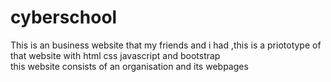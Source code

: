 # cyberschool
This is an business website that  my friends  and i had ,this is a priototype of that website with html css javascript and bootstrap
<br>
this website consists of an organisation and its webpages
